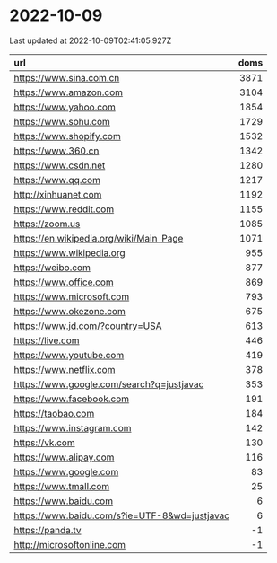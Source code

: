 # 2022-10-09

<!-- BEGIN -->
Last updated at 2022-10-09T02:41:05.927Z

url | doms
:- | -:
https://www.sina.com.cn | 3871
https://www.amazon.com | 3104
https://www.yahoo.com | 1854
https://www.sohu.com | 1729
https://www.shopify.com | 1532
https://www.360.cn | 1342
https://www.csdn.net | 1280
https://www.qq.com | 1217
http://xinhuanet.com | 1192
https://www.reddit.com | 1155
https://zoom.us | 1085
https://en.wikipedia.org/wiki/Main_Page | 1071
https://www.wikipedia.org | 955
https://weibo.com | 877
https://www.office.com | 869
https://www.microsoft.com | 793
https://www.okezone.com | 675
https://www.jd.com/?country=USA | 613
https://live.com | 446
https://www.youtube.com | 419
https://www.netflix.com | 378
https://www.google.com/search?q=justjavac | 353
https://www.facebook.com | 191
https://taobao.com | 184
https://www.instagram.com | 142
https://vk.com | 130
https://www.alipay.com | 116
https://www.google.com | 83
https://www.tmall.com | 25
https://www.baidu.com | 6
https://www.baidu.com/s?ie=UTF-8&wd=justjavac | 6
https://panda.tv | -1
http://microsoftonline.com | -1
<!-- END -->
